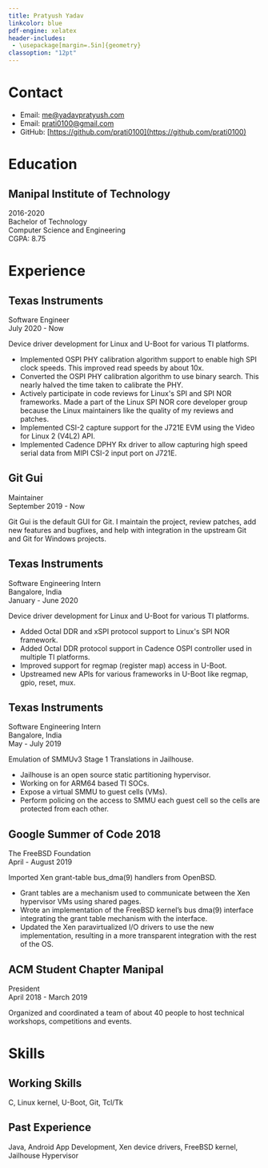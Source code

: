 ```yaml
---
title: Pratyush Yadav
linkcolor: blue
pdf-engine: xelatex
header-includes:
 - \usepackage[margin=.5in]{geometry}
classoption: "12pt"
---
```


# Contact

- Email: [me@yadavpratyush.com](mailto:me@yadavpratyush.com)
- Email: [prati0100@gmail.com](mailto:prati0100@gmail.com)
- GitHub: [https://github.com/prati0100](https://github.com/prati0100)

# Education

## Manipal Institute of Technology
2016-2020  
Bachelor of Technology  
Computer Science and Engineering  
CGPA: 8.75

# Experience

## Texas Instruments
Software Engineer  
July 2020 - Now

Device driver development for Linux and U-Boot for various TI platforms.

- Implemented OSPI PHY calibration algorithm support to enable high SPI clock
  speeds. This improved read speeds by about 10x.
- Converted the OSPI PHY calibration algorithm to use binary search. This nearly
  halved the time taken to calibrate the PHY.
- Actively participate in code reviews for Linux's SPI and SPI NOR frameworks.
  Made a part of the Linux SPI NOR core developer group because the Linux
  maintainers like the quality of my reviews and patches.
- Implemented CSI-2 capture support for the J721E EVM using the Video for Linux 2
  (V4L2) API.
- Implemented Cadence DPHY Rx driver to allow capturing high speed serial data
  from MIPI CSI-2 input port on J721E.

## Git Gui
Maintainer  
September 2019 - Now

Git Gui is the default GUI for Git. I maintain the project, review patches, add
new features and bugfixes, and help with integration in the upstream Git and Git
for Windows projects.

## Texas Instruments
Software Engineering Intern  
Bangalore, India  
January - June 2020

Device driver development for Linux and U-Boot for various TI platforms.

- Added Octal DDR and xSPI protocol support to Linux's SPI NOR framework.
- Added Octal DDR protocol support in Cadence OSPI controller used in multiple
  TI platforms.
- Improved support for regmap (register map) access in U-Boot.
- Upstreamed new APIs for various frameworks in U-Boot like regmap, gpio, reset,
  mux.

## Texas Instruments
Software Engineering Intern  
Bangalore, India  
May - July 2019

Emulation of SMMUv3 Stage 1 Translations in Jailhouse.

- Jailhouse is an open source static partitioning hypervisor.
- Working on for ARM64 based TI SOCs.
- Expose a virtual SMMU to guest cells (VMs).
- Perform policing on the access to SMMU each guest cell so the cells are
  protected from each other.

## Google Summer of Code 2018
The FreeBSD Foundation  
April - August 2019

Imported Xen grant-table bus_dma(9) handlers from OpenBSD.

- Grant tables are a mechanism used to communicate between the Xen hypervisor
  VMs using shared pages.
- Wrote an implementation of the FreeBSD kernel’s bus dma(9) interface
  integrating the grant table mechanism with the interface.
- Updated the Xen paravirtualized I/O drivers to use the new implementation,
  resulting in a more transparent integration with the rest of the OS.

## ACM Student Chapter Manipal
President  
April 2018 - March 2019

Organized and coordinated a team of about 40 people to host technical
workshops, competitions and events.

# Skills

## Working Skills
C, Linux kernel, U-Boot, Git, Tcl/Tk

## Past Experience
Java, Android App Development, Xen device drivers, FreeBSD kernel, Jailhouse
Hypervisor
